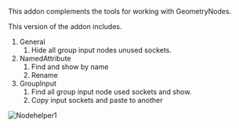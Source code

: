 This addon complements the tools for working with GeometryNodes.

This version of the addon includes.
1. General
    1) Hide all group input nodes unused sockets.
2. NamedAttribute
    1) Find and show by name
    2) Rename
3. GroupInput
    1) Find all group input node used sockets and show.
    2) Copy input sockets and paste to another


![Nodehelper1](https://github.com/user-attachments/assets/9ee18478-ca78-4498-9445-5cbb80e7e187)
